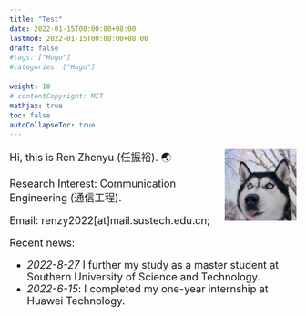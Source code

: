 ```yaml
---
title: "Test"
date: 2022-01-15T00:00:00+08:00
lastmod: 2022-01-15T00:00:00+08:00
draft: false
#tags: ["Hugo"]
#categories: ["Hugo"]

weight: 10
# contentCopyright: MIT
mathjax: true
toc: false
autoCollapseToc: true
---
```


<img src="/profile.png" style="max-width: 25%; float: right; zoom: 25%;" alt="Profile img" />

<font size = 4pt>

Hi, this is Ren Zhenyu (任振裕). 🌏

<!-- Brief Bio: UG@SUSTech || Intern@Huawei. -->

Research Interest: Communication Engineering (通信工程).

Email: renzy2022[at]mail.sustech.edu.cn;

<!-- My CV (Last Updated: March, 2022): [Website](/cv/) | [PDF](/cv.pdf). -->

Recent news:

+ *2022-8-27* I further my study as a master student at Southern University of Science and Technology.
+ *2022-6-15*: I completed my one-year internship at Huawei Technology.